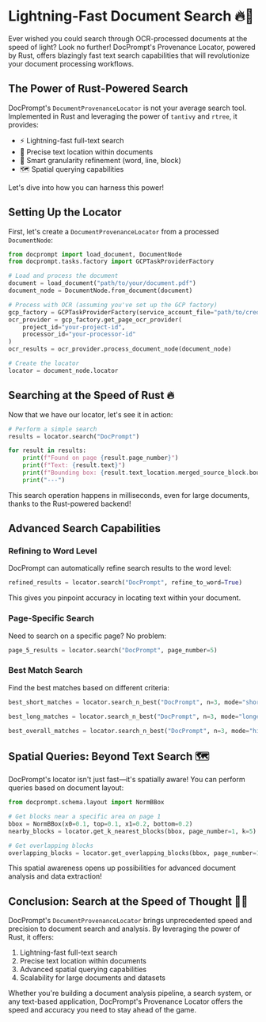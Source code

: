 # Lightning-Fast Document Search 🔥🚀

Ever wished you could search through OCR-processed documents at the speed of light? Look no further! DocPrompt's Provenance Locator, powered by Rust, offers blazingly fast text search capabilities that will revolutionize your document processing workflows.

## The Power of Rust-Powered Search

DocPrompt's `DocumentProvenanceLocator` is not your average search tool. Implemented in Rust and leveraging the power of `tantivy` and `rtree`, it provides:

- ⚡ Lightning-fast full-text search
- 🎯 Precise text location within documents
- 🧠 Smart granularity refinement (word, line, block)
- 🗺️ Spatial querying capabilities

Let's dive into how you can harness this power!

## Setting Up the Locator

First, let's create a `DocumentProvenanceLocator` from a processed `DocumentNode`:

```python
from docprompt import load_document, DocumentNode
from docprompt.tasks.factory import GCPTaskProviderFactory

# Load and process the document
document = load_document("path/to/your/document.pdf")
document_node = DocumentNode.from_document(document)

# Process with OCR (assuming you've set up the GCP factory)
gcp_factory = GCPTaskProviderFactory(service_account_file="path/to/credentials.json")
ocr_provider = gcp_factory.get_page_ocr_provider(
    project_id="your-project-id",
    processor_id="your-processor-id"
)
ocr_results = ocr_provider.process_document_node(document_node)

# Create the locator
locator = document_node.locator
```

## Searching at the Speed of Rust 🔥

Now that we have our locator, let's see it in action:

```python
# Perform a simple search
results = locator.search("DocPrompt")

for result in results:
    print(f"Found on page {result.page_number}")
    print(f"Text: {result.text}")
    print(f"Bounding box: {result.text_location.merged_source_block.bounding_box}")
    print("---")
```

This search operation happens in milliseconds, even for large documents, thanks to the Rust-powered backend!

## Advanced Search Capabilities

### Refining to Word Level

DocPrompt can automatically refine search results to the word level:

```python
refined_results = locator.search("DocPrompt", refine_to_word=True)
```

This gives you pinpoint accuracy in locating text within your document.

### Page-Specific Search

Need to search on a specific page? No problem:

```python
page_5_results = locator.search("DocPrompt", page_number=5)
```

### Best Match Search

Find the best matches based on different criteria:

```python
best_short_matches = locator.search_n_best("DocPrompt", n=3, mode="shortest_text")

best_long_matches = locator.search_n_best("DocPrompt", n=3, mode="longest_text")

best_overall_matches = locator.search_n_best("DocPrompt", n=3, mode="highest_score")
```

## Spatial Queries: Beyond Text Search 🗺️

DocPrompt's locator isn't just fast—it's spatially aware! You can perform queries based on document layout:

```python
from docprompt.schema.layout import NormBBox

# Get blocks near a specific area on page 1
bbox = NormBBox(x0=0.1, top=0.1, x1=0.2, bottom=0.2)
nearby_blocks = locator.get_k_nearest_blocks(bbox, page_number=1, k=5)

# Get overlapping blocks
overlapping_blocks = locator.get_overlapping_blocks(bbox, page_number=1)
```

This spatial awareness opens up possibilities for advanced document analysis and data extraction!

## Conclusion: Search at the Speed of Thought 🧠💨

DocPrompt's `DocumentProvenanceLocator` brings unprecedented speed and precision to document search and analysis. By leveraging the power of Rust, it offers:

1. Lightning-fast full-text search
2. Precise text location within documents
3. Advanced spatial querying capabilities
4. Scalability for large documents and datasets

Whether you're building a document analysis pipeline, a search system, or any text-based application, DocPrompt's Provenance Locator offers the speed and accuracy you need to stay ahead of the game.
